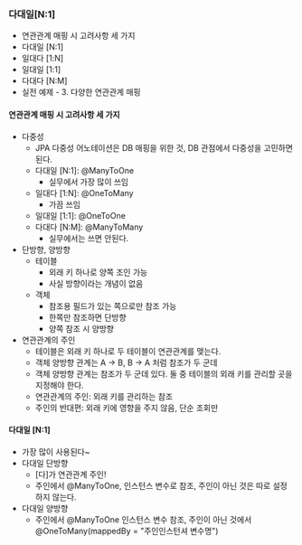 ### 다대일[N:1]
- 연관관계 매핑 시 고려사항 세 가지
- 다대일 [N:1]
- 일대다 [1:N]
- 일대일 [1:1]
- 다대다 [N:M]
- 실전 예제 - 3. 다양한 연관관계 매핑

#### 연관관계 매핑 시 고려사항 세 가지
- 다중성
    - JPA 다중성 어노테이션은 DB 매핑을 위한 것, DB 관점에서 다중성을 고민하면 된다. 
    - 다대일 [N:1]: @ManyToOne
      - 실무에서 가장 많이 쓰임
    - 일대다 [1:N]: @OneToMany
      - 가끔 쓰임
    - 일대일 [1:1]: @OneToOne
    - 다대다 [N:M]: @ManyToMany
      - 실무에서는 쓰면 안된다.
- 단방향, 양방향
    - 테이블
      - 외래 키 하나로 양쪽 조인 가능
      - 사실 방향이라는 개념이 없음
    - 객체
      - 참조용 필드가 있는 쪽으로만 참조 가능
      - 한쪽만 참조하면 단방향
      - 양쪽 참조 시 양방향
- 연관관계의 주인
    - 테이블은 외래 키 하나로 두 테이블이 연관관계를 맺는다.
    - 객체 양방향 관계는 A -> B, B -> A 처럼 참조가 두 군데
    - 객체 양방향 관계는 참조가 두 군데 있다. 둘 중 테이블의 외래 키를 관리할 곳을 지정해야 한다.
    - 연관관계의 주인: 외래 키를 관리하는 참조
    - 주인의 반대편: 외래 키에 영향을 주지 않음, 단순 조회만


#### 다대일 [N:1]
- 가장 많이 사용된다~
- 다대일 단방향
    - [다]가 연관관계 주인!
    - 주인에서 @ManyToOne, 인스턴스 변수로 참조, 주인이 아닌 것은 따로 설정하지 않는다.
- 다대일 양방향
    - 주인에서 @ManyToOne 인스턴스 변수 참조, 주인이 아닌 것에서 @OneToMany(mappedBy = "주인인스턴셔 변수명")
